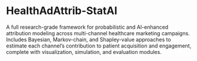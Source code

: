 # HealthAdAttrib-StatAI
A full research-grade framework for probabilistic and AI-enhanced attribution modeling across multi-channel healthcare marketing campaigns. Includes Bayesian, Markov-chain, and Shapley-value approaches to estimate each channel’s contribution to patient acquisition and engagement, complete with visualization, simulation, and evaluation modules.
